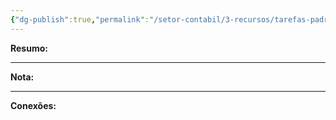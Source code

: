 ```yaml
---
{"dg-publish":true,"permalink":"/setor-contabil/3-recursos/tarefas-padrao/guia-irpj-csll-lucro-real-trimestral/","dgPassFrontmatter":true,"created":"2025-06-05T23:14:30.919-03:00","updated":"2025-06-05T23:20:57.292-03:00"}
---
```


**Resumo:** 


---

**Nota:**

---

**Conexões:**

